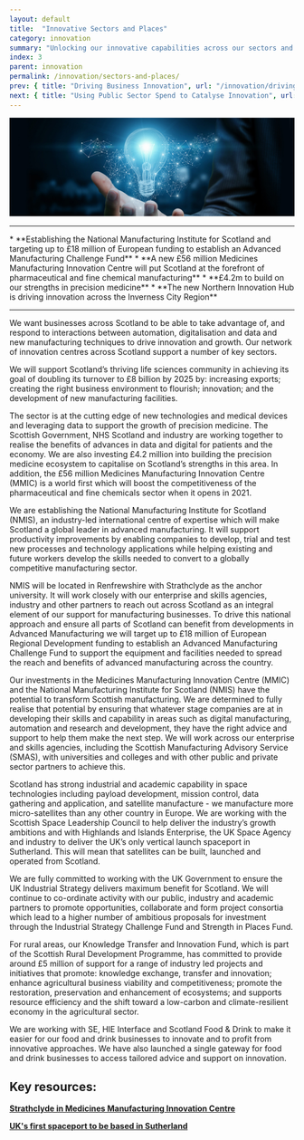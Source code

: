 ```yaml
---
layout: default
title:  "Innovative Sectors and Places"
category: innovation
summary: "Unlocking our innovative capabilities across our sectors and our places."
index: 3
parent: innovation
permalink: /innovation/sectors-and-places/
prev: { title: "Driving Business Innovation", url: "/innovation/driving-business-innovation/" }
next: { title: "Using Public Sector Spend to Catalyse Innovation", url: "/innovation/public-sector/" }
---
```


![A glowing light bulb](/assets/images/pageimages/Innovation2.jpg)
<br>
<hr>
* **Establishing the National Manufacturing Institute for Scotland and targeting up to £18 million of European funding to establish  an Advanced Manufacturing Challenge Fund**
* **A new £56 million Medicines Manufacturing Innovation Centre will put Scotland at the forefront of pharmaceutical and fine chemical manufacturing**
* **£4.2m to build on our strengths in precision medicine**
* **The new Northern Innovation Hub is driving innovation across the Inverness City Region** 

<hr>

We want businesses across Scotland to be able to take advantage of, and respond to interactions between automation, digitalisation and data and new manufacturing techniques to drive innovation and growth.  Our network of innovation centres across Scotland support a number of key sectors. 

We will support Scotland’s thriving life sciences community in achieving its goal of  doubling its turnover to £8 billion by 2025 by: increasing exports; creating the right business environment to flourish; innovation; and the development of new manufacturing facilities. 

The sector is at the cutting edge of new technologies and medical devices and leveraging  data to support the growth of precision medicine. The Scottish Government, NHS Scotland and industry are working together to realise the benefits of advances in data and digital  for patients and the economy. We are also investing  £4.2 million into building the precision medicine ecosystem to capitalise on Scotland’s strengths in this area.  In addition, the £56 million Medicines Manufacturing Innovation Centre (MMIC) is a world first which will boost the competitiveness of the pharmaceutical and fine chemicals sector when it opens in 2021.

We are establishing the National Manufacturing Institute for Scotland (NMIS), an industry-led international centre of expertise which will make Scotland a global leader in advanced manufacturing. It will support productivity improvements by enabling companies to develop, trial and test new processes and technology applications while helping existing and future workers develop the skills needed to convert to a globally competitive manufacturing sector. 

NMIS will be located in Renfrewshire with Strathclyde as the anchor university. It will work closely with our enterprise and skills agencies, industry and other partners to reach out across Scotland as an integral element of our support for manufacturing businesses. To drive this national approach and ensure all parts of Scotland can benefit from developments in Advanced Manufacturing we will target up to £18 million of European Regional Development funding to establish an Advanced Manufacturing Challenge  Fund to support the equipment and facilities needed to spread the reach and benefits of advanced manufacturing across the country.

Our investments in the Medicines Manufacturing Innovation Centre (MMIC) and the  National Manufacturing Institute for Scotland (NMIS) have the potential to transform Scottish manufacturing. We are determined to fully realise that potential by ensuring that whatever stage companies are at in developing their skills and capability in areas such as digital manufacturing, automation and research and development, they have the right advice and support  to help them make the next step. We will work across our enterprise and skills agencies, including the Scottish Manufacturing Advisory Service (SMAS), with universities and colleges and with other public and private sector partners to achieve this. 

Scotland has strong industrial and academic capability in space technologies including payload development, mission control, data gathering and application, and satellite manufacture - we manufacture more micro-satellites than any other country in Europe.  We are working with the Scottish Space Leadership Council to help deliver the industry’s growth ambitions and with Highlands and Islands Enterprise, the UK Space Agency and industry to deliver the UK’s only vertical launch spaceport in Sutherland. This will mean that satellites can be built, launched and operated from Scotland.

We are fully committed to working with the UK Government to ensure the UK Industrial Strategy delivers maximum benefit for Scotland.  We will continue to co-ordinate activity with our public, industry and academic partners to promote opportunities, collaborate and form project consortia which lead to a higher number of ambitious proposals for investment through the Industrial Strategy Challenge Fund and Strength in Places Fund.

For rural areas, our  Knowledge Transfer and Innovation Fund, which is part of the Scottish Rural Development Programme, has committed to provide around £5 million of support for a range of industry led projects and initiatives that promote: knowledge exchange, transfer and innovation; enhance agricultural business viability and competitiveness; promote the restoration, preservation and enhancement of ecosystems; and supports resource efficiency and the shift toward a low-carbon and climate-resilient economy in the agricultural sector.

We are working with SE, HIE  Interface and Scotland Food & Drink to make it easier for our food and drink businesses to innovate and to profit from innovative approaches. We have also launched a single gateway for food and drink businesses to access tailored advice and support on innovation.


## Key resources:

**[Strathclyde in Medicines Manufacturing Innovation Centre](https://www.strath.ac.uk/whystrathclyde/news/strathclydeinmedicinesmanufacturinginnovationcentre/)**

**[UK's first spaceport to be based in Sutherland](http://www.hie.co.uk/regional-information/area-information/caithness-and-sutherland/uk-space-port/default.html)**

 
